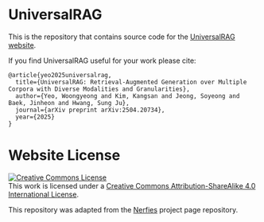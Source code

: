 # UniversalRAG

This is the repository that contains source code for the [UniversalRAG website](https://universalrag.github.io).

If you find UniversalRAG useful for your work please cite:
```
@article{yeo2025universalrag,
  title={UniversalRAG: Retrieval-Augmented Generation over Multiple Corpora with Diverse Modalities and Granularities},
  author={Yeo, Woongyeong and Kim, Kangsan and Jeong, Soyeong and Baek, Jinheon and Hwang, Sung Ju},
  journal={arXiv preprint arXiv:2504.20734},
  year={2025}
}
```

# Website License
<a rel="license" href="http://creativecommons.org/licenses/by-sa/4.0/"><img alt="Creative Commons License" style="border-width:0" src="https://i.creativecommons.org/l/by-sa/4.0/88x31.png" /></a><br />This work is licensed under a <a rel="license" href="http://creativecommons.org/licenses/by-sa/4.0/">Creative Commons Attribution-ShareAlike 4.0 International License</a>.

This repository was adapted from the <a href="https://github.com/nerfies/nerfies.github.io">Nerfies</a> project page repository.
